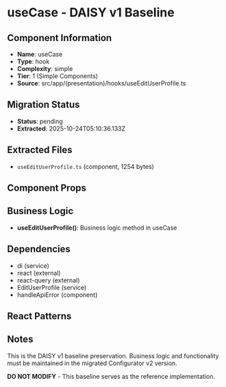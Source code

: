 # useCase - DAISY v1 Baseline

## Component Information

- **Name**: useCase
- **Type**: hook
- **Complexity**: simple
- **Tier**: 1 (Simple Components)
- **Source**: src/app/(presentation)/hooks/useEditUserProfile.ts

## Migration Status

- **Status**: pending
- **Extracted**: 2025-10-24T05:10:36.133Z

## Extracted Files

- `useEditUserProfile.ts` (component, 1254 bytes)

## Component Props



## Business Logic

- **useEditUserProfile()**: Business logic method in useCase

## Dependencies

- di (service)
- react (external)
- react-query (external)
- EditUserProfile (service)
- handleApiError (component)

## React Patterns



## Notes

This is the DAISY v1 baseline preservation. Business logic and functionality
must be maintained in the migrated Configurator v2 version.

**DO NOT MODIFY** - This baseline serves as the reference implementation.
